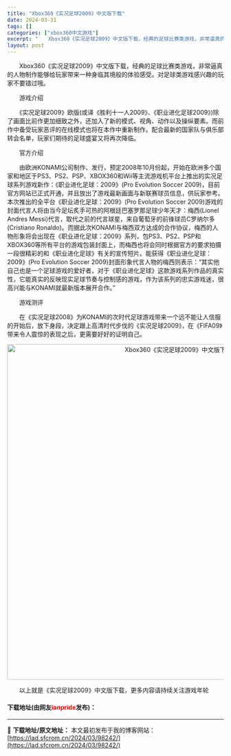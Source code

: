 ```yaml
---
title: "Xbox360《实况足球2009》中文版下载"
date: 2024-03-31
tags: []
categories: ["xbox360中文游戏"]
excerpt: "　　Xbox360《实况足球2009》中文版下载，经典的足球比赛类游戏，非常逼真的人物制作能够给玩家带来一种身临其境般的体验感受。对足球类游戏感兴趣的玩家不要错过哦。 　　游戏介绍 　　《实况足球2009》欧版(或译《胜利十一人2009》、《职业进化足球2009》)除了画面比前作更加细致之外，还加入&hellip;"
layout: post
---
```


 <p>　　Xbox360《实况足球2009》中文版下载，经典的足球比赛类游戏，非常逼真的人物制作能够给玩家带来一种身临其境般的体验感受。对足球类游戏感兴趣的玩家不要错过哦。</p> <p>　　游戏介绍</p> <p>　　《实况足球2009》欧版(或译《胜利十一人2009》、《职业进化足球2009》)除了画面比前作更加细致之外，还加入了新的模式、视角、动作以及操纵要素。而前作中备受玩家恶评的在线模式也将在本作中重新制作。配合最新的国家队与俱乐部转会名单，玩家们期待的足球盛宴又将再次降临。</p> <p>　　官方介绍</p> <p>　　由欧洲KONAMI公司制作、发行，预定2008年10月份起，开始在欧洲多个国家和地区于PS3、PS2、PSP、XBOX360和Wii等主流游戏机平台上推出的实况足球系列游戏新作：《职业进化足球：2009》(Pro Evolution Soccer 2009)，目前官方网站已正式开通，并且放出了游戏最新画面与新联赛球员信息，供玩家参考。本次推出的全平台《职业进化足球：2009》(Pro Evolution Soccer 2009)游戏的封面代言人将由当今足坛炙手可热的阿根廷巴塞罗那足球少年天才：梅西(Lionel Andres Messi)代言，取代之前的代言球星，来自葡萄牙的前锋球员C罗纳尔多(Cristiano Ronaldo)。而据此次KONAMI与梅西双方达成的合作协议，梅西的人物形象将会出现在《职业进化足球：2009》系列，包PS3、PS2、PSP和XBOX360等所有平台的游戏包装封面上，而梅西也将会同时根据官方的要求拍摄一段很精彩的和《职业进化足球》有关的宣传短片。能获得《职业进化足球：2009》(Pro Evolution Soccer 2009)封面形象代言人物的梅西则表示：&ldquo;其实他自己也是一个足球游戏的爱好者，对于《职业进化足球》这款游戏系列作品的真实性，它能真实的反映现实足球节奏与控制感的游戏，作为该系列的忠实游戏迷，很高兴能与KONAMI就最新版本展开合作。&rdquo;</p> <p>　　游戏测评</p> <p>　　在《实况足球2008》为KONAMI的次时代足球游戏带来一个远不能让人信服的开始后，放下身段，决定跟上高清时代步伐的《实况足球2009》，在《FIFA09》带来令人震惊的表现之后，更需要好好的证明自己。</p> <p align="center"><img align="" border="0" src="https://lad.sfcrom.cn/wp-content/uploads/2024/03/20240330_66083df4b540c.jpg" width="780" alt="Xbox360《实况足球2009》中文版下载" /></p> <p>　　以上就是《实况足球2009》中文版下载，更多内容请持续关注游戏年轮</p> <p><h4>下载地址(由网友<font color="red">ianpride</font>发布)：</h4></p> 

---
📖 **下载地址/原文地址：** 本文最初发布于我的博客网站：[https://lad.sfcrom.cn/2024/03/98242/](https://lad.sfcrom.cn/2024/03/98242/)
